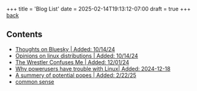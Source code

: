 +++
title = 'Blog List'
date = 2025-02-14T19:13:12-07:00
draft = true
+++
[back](/)

## Contents
-   [Thoughts on Bluesky \| Added:
    10/14/24](../bluesky)	
-   [Opinions on linux distributions \| Added:
    10/14/24](../distro)
-   [The Wrestler Confuses Me \| Added:
    12/01/24](../wrestler)
-   [Why powerusers have trouble with Linux\| Added:
    2024-12-18](../problem_with_linux)
-   [A summery of potential popes | Added: 2/22/25](../pope)
-   [common sense](../commonsense)
